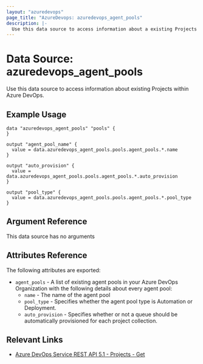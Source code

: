 ```yaml
---
layout: "azuredevops"
page_title: "AzureDevops: azuredevops_agent_pools"
description: |-
  Use this data source to access information about a existing Projects within Azure DevOps.
---
```


# Data Source: azuredevops_agent_pools

Use this data source to access information about existing Projects within Azure DevOps.

## Example Usage

```hcl
data "azuredevops_agent_pools" "pools" {
}

output "agent_pool_name" {
  value = data.azuredevops_agent_pools.pools.agent_pools.*.name
}

output "auto_provision" {
  value = data.azuredevops_agent_pools.pools.agent_pools.*.auto_provision
}

output "pool_type" {
  value = data.azuredevops_agent_pools.pools.agent_pools.*.pool_type
}
```

## Argument Reference

This data source has no arguments

## Attributes Reference

The following attributes are exported:

- `agent_pools` - A list of existing agent pools in your Azure DevOps Organization with the following details about every agent pool:
  - `name` - The name of the agent pool
  - `pool_type` - Specifies whether the agent pool type is Automation or Deployment.
  - `auto_provision` - Specifies whether or not a queue should be automatically provisioned for each project collection.

## Relevant Links

- [Azure DevOps Service REST API 5.1 - Projects - Get](https://docs.microsoft.com/en-us/rest/api/azure/devops/core/projects/get?view=azure-devops-rest-5.1)

